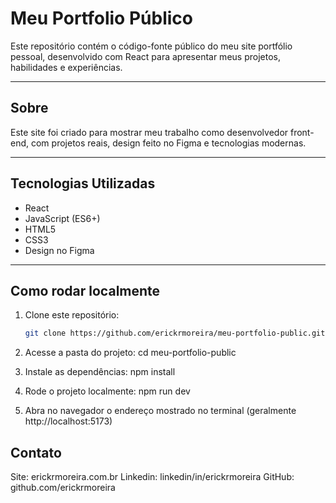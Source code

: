 # Meu Portfolio Público

Este repositório contém o código-fonte público do meu site portfólio pessoal, desenvolvido com React para apresentar meus projetos, habilidades e experiências.

---

## Sobre

Este site foi criado para mostrar meu trabalho como desenvolvedor front-end, com projetos reais, design feito no Figma e tecnologias modernas.

---

## Tecnologias Utilizadas

- React
- JavaScript (ES6+)
- HTML5
- CSS3
- Design no Figma

---

## Como rodar localmente

1. Clone este repositório:
   ```bash
   git clone https://github.com/erickrmoreira/meu-portfolio-public.git

2. Acesse a pasta do projeto: cd meu-portfolio-public

3. Instale as dependências: npm install

4. Rode o projeto localmente: npm run dev

5. Abra no navegador o endereço mostrado no terminal (geralmente http://localhost:5173)


## Contato
Site: erickrmoreira.com.br
Linkedin: linkedin/in/erickrmoreira
GitHub: github.com/erickrmoreira



